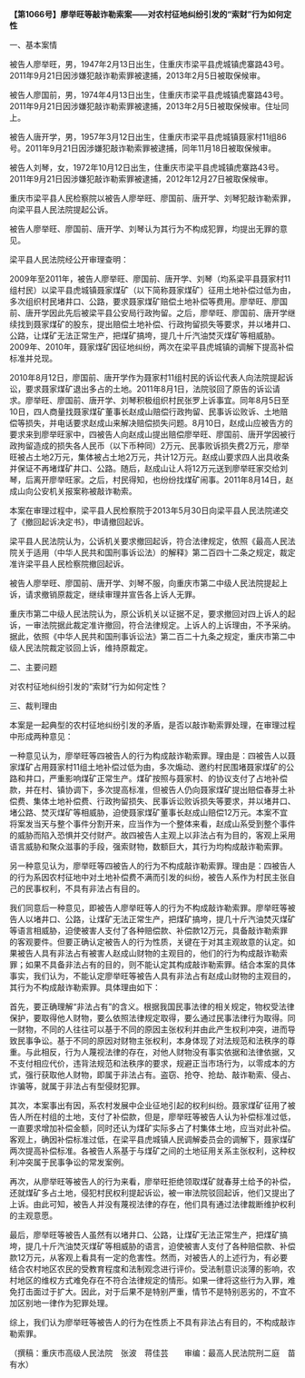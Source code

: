 **【第1066号】廖举旺等敲诈勒索案——对农村征地纠纷引发的“索财”行为如何定性**

一、基本案情

被告人廖举旺，男，1947年2月13日出生，住重庆市梁平县虎城镇虎寨路43号。2011年9月21日因涉嫌犯敲诈勒索罪被逮捕，2013年2月5日被取保候审。

被告人廖国前，男，1974年4月13日出生，住重庆市梁平县虎城镇虎寨路43号。2011年9月21日因涉嫌犯敲诈勒索罪被逮捕，2013年2月5日被取保候审。住址同上。

被告人唐开学，男，1957年3月12日出生，住重庆市梁平县虎城镇聂家村11组86号。2011年9月21日因涉嫌犯敲诈勒索罪被逮捕，同年11月18日被取保候审。

被告人刘琴，女，1972年10月12日出生，住重庆市梁平县虎城镇虎寨路43号。2011年9月21日因涉嫌犯敲诈勒索罪被逮捕，2012年12月27日被取保候审。

重庆市梁平县人民检察院以被告人廖举旺、廖国前、唐开学、刘琴犯敲诈勒索罪，向梁平县人民法院提起公诉。

被告人廖举旺、廖国前、唐开学、刘琴认为其行为不构成犯罪，均提出无罪的意见。

梁平县人民法院经公开审理查明：

2009年至2011年，被告人廖举旺、廖国前、唐开学、刘琴（均系梁平县聂家村11组村民）以梁平县虎城镇聂家煤矿（以下简称聂家煤矿）征用土地补偿过低为由，多次组织村民堵井口、公路，要求聂家煤矿赔偿土地补偿等费用。廖举旺、廖国前、唐开学因此先后被梁平县公安局行政拘留。之后，廖举旺、廖国前、唐开学继续找到聂家煤矿的股东，提出赔偿土地补偿、行政拘留损失等要求，并以堵井口、公路，让煤矿无法正常生产，把煤矿搞垮，提几十斤汽油焚灭煤矿等相威胁。2009年、2010年，聂家煤矿因征地纠纷，两次在梁平县虎城镇的调解下提高补偿标准并兑现。

2010年8月12日，廖国前、唐开学作为聂家村11组村民的诉讼代表人向法院提起诉讼，要求聂家煤矿退出多占的土地。2011年8月1日，法院驳回了原告的诉讼请求。廖举旺、廖国前、唐开学、刘琴积极组织村民张罗上诉事宜。同年8月5日至10日，四人商量找聂家煤矿董事长赵成山赔偿行政拘留、民事诉讼败诉、土地赔偿等损失，并电话要求赵成山来解决赔偿损失问题。8月10日，赵成山应被告方的要求来到廖举旺家中，四被告人向赵成山提出赔偿廖举旺、廖国前、唐开学因被行政拘留造成的损失各人民币（以下币种同）2万元、民事败诉损失费2万元，廖举旺被占土地2万元，集体被占土地2万元，共计12万元。赵成山要求四人出具收条并保证不再堵煤矿井口、公路。随后，赵成山让人将12万元送到廖举旺家交给刘琴，后离开廖举旺家。之后，村民得知，也纷纷找煤矿闹事。2011年8月14日，赵成山向公安机关报案称被敲诈勒索。

本案在审理过程中，梁平县人民检察院于2013年5月30日向梁平县人民法院递交了《撤回起诉决定书》，申请撤回起诉。

梁平县人民法院认为，公诉机关要求撤回起诉，符合法律规定，依照《最高人民法院关于适用（中华人民共和国刑事诉讼法）的解释》第二百四十二条之规定，裁定准许梁平县人民检察院撤回起诉。

被告人廖举旺、廖国前、唐开学、刘琴不服，向重庆市第二中级人民法院提起上诉，请求撤销原裁定，继续审理并宣告各上诉人无罪。

重庆市第二中级人民法院认为，原公诉机关以证据不足，要求撤回对四上诉人的起诉，一审法院据此裁定准许撤回，符合法律规定。上诉人的上诉理由，不予采纳。据此，依照《中华人民共和国刑事诉讼法》第二百二十九条之规定，重庆市第二中级人民法院裁定驳回上诉，维持原裁定。

二、主要问题

对农村征地纠纷引发的“索财”行为如何定性？

三、裁判理由

本案是一起典型的农村征地纠纷引发的矛盾，是否以敲诈勒索罪处理，在审理过程中形成两种意见：

一种意见认为，廖举旺等四被告人的行为构成敲诈勒索罪。理由是：四被告人以聂家煤矿占用聂家村11组土地补偿过低为由，多次煽动、邀约村民围堵聂家煤矿的公路和井口，严重影响煤矿正常生产。煤矿按照与聂家村、的协议支付了占地补偿款，并在村、镇协调下，多次提高标准，但被告人仍向聂家煤矿提出赔偿春芽土补偿费、集体土地补偿费、行政拘留损失、民事诉讼败诉损失等要求，并以堵井口、堵公路、焚灭煤矿等相威胁，迫使聂家煤矿董事长赵成山赔偿12万元。本案不宜将案发当天与整个事件分割开来，应当作为一个整体来看，赵成山系受到整个事件的威胁而陷入恐惧并交付财产。故四被告人主观上以非法占有为目的，客观上采用语言威胁和聚众滋事的手段，强索财物，数额巨大，其行为均构成敲诈勒索罪。

另一种意见认为，廖举旺等四被告人的行为不构成敲诈勒索罪。理由是：四被告人的行为系因农村征地中对土地补偿费不满而引发的纠纷，被告人系作为村民主张自己的民事权利，不具有非法占有目的。

我们同意后一种意见，即被告人廖举旺等人的行为不构成敲诈勒索罪。廖举旺等被告人以堵井口、公路，让煤矿无法正常生产，把煤矿搞垮，提几十斤汽油焚灭煤矿等语言相威胁，迫使被害人支付了各种赔偿款、补偿款12万元，具备敲诈勒索罪的客观要件。但要正确认定被告人的行为性质，关键在于对其主观故意的认定。如果被告人具有非法占有被害人赵成山财物的主观目的，他们的行为构成敲诈勒索罪；如果不具备非法占有的目的，则不能认定其构成敲诈勒索罪。结合本案的具体事实，我们认为，不能认定廖举旺等被告人具有非法占有赵成山财物的主观目的，其行为不构成敲诈勒索罪。具体理由如下：

首先，要正确理解“非法占有”的含义。根据我国民事法律的相关规定，物权受法律保护，要取得他人财物，要么依照法律规定取得，要么通过民事法律行为取得。同一财物，不同的人往往可以基于不同的原因主张权利并由此产生权利冲突，进而导致民事争讼。基于不同的原因对财物主张权利，本身体现了对法规范和法秩序的尊重。与此相反，行为人蔑视法律的存在，对他人财物没有事实依据和法律依据，又不支付相应代价，违背法规范和法秩序的要求，规避正当市场行为，以零成本的方式，强行获取他人财物，即属于非法占有。盗窃、抢夺、抢劫、敲诈勒索、侵占、诈骗等，就属于非法占有型侵财犯罪。

其次，本案事出有因，系农村发展中企业征地引起的权利纠纷。聂家煤矿征用了被告人所在村组的土地，支付了补偿款，但是，廖举旺等被告人认为补偿标准过低，一直要求增加补偿金额，同时还认为煤矿实际多占了村集体土地，应当对此补偿。客观上，确因补偿标准过低，在梁平县虎城镇人民调解委员会的调解下，聂家煤矿两次提高补偿标准。各被告人系基于与煤矿之间的土地征用关系主张权利，这种权利冲突属于民事争讼的常发案例。

再次，从廖举旺等被告人的行为来看，廖举旺拒绝领取煤矿就春芽土给予的补偿，还就煤矿多占土地，侵犯村民权利提起诉讼，被一审法院驳回起诉，他们又提出了上诉。由此可知，被告人并没有蔑视法律的存在，他们具有通过法律裁断维护权利的主观意愿。

最后，廖举旺等被告人虽然有以堵井口、公路，让煤矿无法正常生产，把煤矿搞垮，提几十斤汽油焚灭煤矿等相威胁的语言，迫使被害人支付了各种赔偿款、补偿款12万元，从客观上看具有一定的危害性。然而，对被告人的上述行为，有必要结合农村地区农民的受教育程度和法制观念进行评价。受法制意识淡薄的影响，农村地区的维权方式难免存在不符合法律规定的情形。如果一律将这些行为入罪，难免打击面过于扩大。因此，对于后果不是特别严重，情节不是特别恶劣的，不宜不加区别地一律作为犯罪处理。

综上，我们认为廖举旺等被告人的行为在性质上不具有非法占有目的，不构成敲诈勒索罪。

（撰稿：重庆市高级人民法院　张波　蒋佳芸　　审编：最高人民法院刑二庭　苗有水）